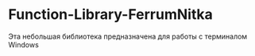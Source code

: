 # Function-Library-FerrumNitka
Эта небольшая библиотека предназначена для работы с терминалом Windows
